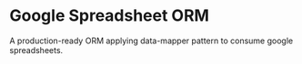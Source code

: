# Google Spreadsheet ORM

A production-ready ORM applying data-mapper pattern to consume google spreadsheets.

